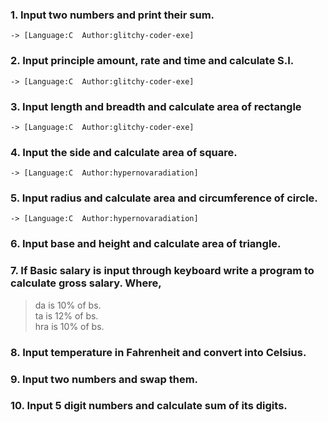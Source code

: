 ### 1.	Input two numbers and print their sum.
	-> [Language:C 	Author:glitchy-coder-exe]

### 2.	Input principle amount, rate and time and calculate S.I. 
	-> [Language:C 	Author:glitchy-coder-exe]

### 3.	Input length and breadth and calculate area of rectangle
	-> [Language:C 	Author:glitchy-coder-exe]

### 4.	Input the side and calculate area of square.
	-> [Language:C 	Author:hypernovaradiation]

### 5.	Input radius and calculate area and circumference of circle.
	-> [Language:C  Author:hypernovaradiation]

### 6.	Input base and height and calculate area of triangle.


### 7.	If Basic salary is input through keyboard write a program to calculate gross salary. Where,
  > da is 10% of bs. <br>
  > ta is 12% of bs. <br>
  > hra is 10% of bs. <br>


### 8.	Input temperature in Fahrenheit and convert into Celsius.


### 9.	Input two numbers and swap them.


### 10.	Input 5 digit numbers and calculate sum of its digits.
